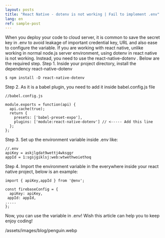 ```yaml
---
layout: posts
title: "React Native - dotenv is not working | Fail to implement .env"
lang: en
ref: sample-post
---
```


When you deploy your code to cloud server, it is common to save the secret key in .env to avoid leakage of important credential key, URL and also ease to configure the variable.
If you are working with react native, unlike working in normal node.js server environment, using dotenv in react native is not working. Instead, you need to use the react-native-dotenv . Below are the required step.
Step 1. Inside your project directory, install the dependency react-native-dotenv

```
$ npm install -D react-native-dotenv
```

Step 2. As it is a babel plugin, you need to add it inside babel.config.js file

```
//babel.config.js

module.exports = function(api) {
  api.cache(true);
  return {
    presets: ['babel-preset-expo'],
    plugins: ['module:react-native-dotenv'] // <----- Add this line
  };
};
```

Step 3. Set up the environment variable inside .env like:

```
//.env
apiKey = askjlgdat9wettj4wksggr
appId = 1:sgsjgiklsj:web:wtwethwoiethoq
```

Step 4. Import the environment variable in the everywhere inside your react native project, below is an example:
```
import { apiKey,appId } from '@env';

const firebaseConfig = {
  apiKey: apiKey,
 appId: appId,
.....
};
```

Now, you can use the variable in .env! Wish this article can help you to keep enjoy coding!


/assets/images/blog/penguin.webp